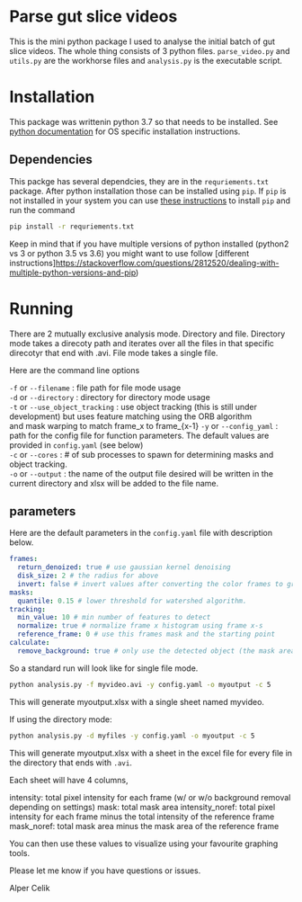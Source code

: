 # Parse gut slice videos

This is the mini python package I used to analyse the initial batch of gut slice videos. The whole thing consists of 3 
python files. `parse_video.py` and `utils.py` are the workhorse files and `analysis.py` is the executable script.

# Installation

This package was writtenin python 3.7 so that needs to be installed. See [python documentation](https://www.python.org/) 
for OS specific installation instructions. 

## Dependencies

This packge has several dependcies, they are in the `requriements.txt` package. After python installation those can be 
installed using `pip`. If `pip` is not installed in your system you can use [these instructions](https://pip.pypa.io/en/stable/installing/) 
to install `pip` and run the command 

```bash
pip install -r requriements.txt
```

Keep in mind that if you have multiple versions of python installed (python2 vs 3 or python 3.5 vs 3.6) you might want to 
use follow [different instructions]https://stackoverflow.com/questions/2812520/dealing-with-multiple-python-versions-and-pip)

# Running

There are 2 mutually exclusive analysis mode. Directory and file. Directory mode takes a direcoty path and iterates over
all the files in that specific direcotyr that end with .avi. File mode takes a single file. 

Here are the command line options


`-f` or `--filename` : file path for file mode usage  
`-d` or `--directory` : directory for directory mode usage  
`-t` or `--use_object_tracking` : use object tracking (this is still under development) but uses feature matching using the ORB algorithm  
and mask warping to match frame_x to frame_{x-1} 
`-y` or `--config_yaml` : path for the config file for function parameters. The default values are provided in `config.yaml`
(see below)  
`-c` or `--cores` : # of sub processes to spawn for determining masks and object tracking.  
`-o` or `--output` : the name of the output file desired will be written in the current directory and 
xlsx will be added to the file name.  

## parameters

Here are the default parameters in the `config.yaml` file with description below. 

```yaml
frames:
  return_denoized: true # use gaussian kernel denoising 
  disk_size: 2 # the radius for above
  invert: false # invert values after converting the color frames to grayscale
masks:
  quantile: 0.15 # lower threshold for watershed algorithm. 
tracking:
  min_value: 10 # min number of features to detect
  normalize: true # normalize frame x histogram using frame x-s
  reference_frame: 0 # use this frames mask and the starting point
calculate:
  remove_background: true # only use the detected object (the mask area)
``` 


So a standard run will look like for single file mode. 

```bash
python analysis.py -f myvideo.avi -y config.yaml -o myoutput -c 5
```

This will generate myoutput.xlsx with a single sheet named myvideo. 

If using the directory mode:

```bash
python analysis.py -d myfiles -y config.yaml -o myoutput -c 5
```

This will generate myoutput.xlsx with a sheet in the excel file for every file in the directory that ends with `.avi`.

Each sheet will have 4 columns, 

intensity: total pixel intensity for each frame (w/ or w/o background removal depending on settings)
mask: total mask area
intensity_noref: total pixel intensity for each frame minus the total intensity of the reference frame
mask_noref: total mask area minus the mask area of the reference frame


You can then use these values to visualize using your favourite graphing tools. 


Please let me know if you have questions or issues. 

Alper Celik
